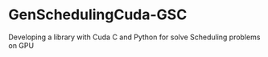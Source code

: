 # GenSchedulingCuda-GSC
Developing a library with Cuda C and Python for solve Scheduling problems on GPU
